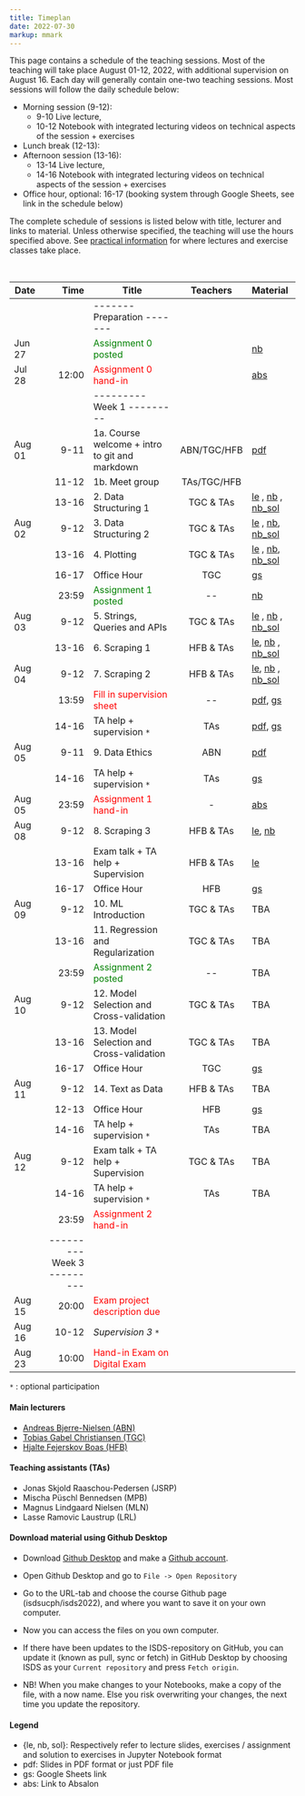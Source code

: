 ```yaml
---
title: Timeplan
date: 2022-07-30
markup: mmark
---
```


This page contains a schedule of the teaching sessions. Most of the teaching will take place August 01-12, 2022, with additional supervision on August 16. Each day will generally contain one-two teaching sessions. Most sessions will follow the daily schedule below:

- Morning session (9-12):
  - 9-10 Live lecture,
  - 10-12 Notebook with integrated lecturing videos on technical aspects of the session + exercises
- Lunch break (12-13):
- Afternoon session (13-16):
  - 13-14 Live lecture,
  - 14-16 Notebook with integrated lecturing videos on technical aspects of the session + exercises
- Office hour, optional: 16-17 (booking system through Google Sheets, see link in the schedule below)


The complete schedule of sessions is listed below with title, lecturer and links to material. Unless otherwise specified, the teaching will use the hours specified above. See [practical information](/isds2022/page/practical/) for where lectures and exercise classes take place. 

<br />

| Date   |                          Time | Title                                                   |  Teachers   | Material                                                                                                                                                                                                                                                                                                                                                   |
| ------ | ----------------------------: | ------------------------------------------------------- | :---------: | :--------------------------------------------------------------------------------------------------------------------------------------------------------------------------------------------------------------------------------------------------------------------------------------------------------------------------------------------------------- |
|        |                               | -------   Preparation  -------                          |             |                                                                                                                                                                                                                                                                                                                                                            |
| Jun 27 |                               | <font color="green">Assignment 0 posted</font>          |             | [nb](https://github.com/isdsucph/isds2022/blob/main/assignments/assignment0/assignment_0.ipynb)                                                                                                                                                                                                                                                            |
| Jul 28 |                         12:00 | <font color="red">Assignment 0 hand-in</font>           |             | [abs](https://absalon.ku.dk/courses/57609/assignments/157898)                                                                                                                                                                                                                                                                                              |
|        |                               | ---------   Week 1  ---------                           |             |                                                                                                                                                                                                                                                                                                                                                            |
| Aug 01 |                          9-11 | 1a. Course welcome + intro to git and markdown          | ABN/TGC/HFB | [pdf](https://github.com/isdsucph/isds2022/blob/main/teaching_material/module_1/lecture_1.pdf)                                                                                                                                                                                                                                                             |
|        |                         11-12 | 1b. Meet group                                          | TAs/TGC/HFB |                                                                                                                                                                                                                                                                                                                                                            |
|        |                         13-16 | 2. Data Structuring 1                                   |  TGC & TAs  | [le](https://github.com/isdsucph/isds2022/blob/main/teaching_material/module_2/module_2_slides.ipynb)    ,                     [nb](https://github.com/isdsucph/isds2022/blob/main/teaching_material/module_2/module_2_exercises.ipynb) , [nb_sol](https://github.com/isdsucph/isds2022/blob/main/teaching_material/module_2/module_2_exercises_sol.ipynb) |
| Aug 02 |                          9-12 | 3. Data Structuring 2                                   |  TGC & TAs  | [le](https://github.com/isdsucph/isds2022/blob/main/teaching_material/module_3/module_3_slides.ipynb)    ,                     [nb](https://github.com/isdsucph/isds2022/blob/main/teaching_material/module_3/module_3_exercises.ipynb), [nb_sol](https://github.com/isdsucph/isds2022/blob/main/teaching_material/module_3/module_3_exercises_sol.ipynb)  |
|        |                         13-16 | 4. Plotting                                             |  TGC & TAs  | [le](https://github.com/isdsucph/isds2022/blob/main/teaching_material/module_4/module_4_slides.ipynb)   ,  [nb](https://github.com/isdsucph/isds2022/blob/main/teaching_material/module_4/module_4_exercises.ipynb), [nb_sol](https://github.com/isdsucph/isds2022/blob/main/teaching_material/module_4/module_4_exercises_sol.ipynb)                      |
|        |                         16-17 | Office Hour                                             |     TGC     | [gs](https://docs.google.com/spreadsheets/d/1MxnS3LLsSzofpKdtOsFpCQLxREnurf7bnV8YvAu1q98/edit?usp=sharing)                                                                                                                                                                                                                                                 |
|        |                         23:59 | <font color="green">Assignment 1 posted</font>          |     --      | [nb](https://github.com/isdsucph/isds2022/blob/main/assignments/assignment1/assignment_1.ipynb)                                                                                                                                                                                                                                                            |
| Aug 03 |                          9-12 | 5. Strings, Queries and APIs                            |  TGC & TAs  | [le](https://github.com/isdsucph/isds2022/blob/main/teaching_material/module_5/module_5_slides.ipynb) ,       [nb](https://github.com/isdsucph/isds2022/blob/main/teaching_material/module_5/module_5_exercises.ipynb)   , [nb_sol](https://github.com/isdsucph/isds2022/blob/main/teaching_material/module_5/module_5_exercises_sol.ipynb)                |
|        |                         13-16 | 6. Scraping 1                                           |  HFB & TAs  | [le](https://github.com/isdsucph/isds2022/blob/main/teaching_material/module_6/module_6_slides.ipynb),   [nb](https://github.com/isdsucph/isds2022/blob/main/teaching_material/module_6/module_6_exercises.ipynb)   , [nb_sol](https://github.com/isdsucph/isds2022/blob/main/teaching_material/module_6/module_6_exercises_sol.ipynb)                     |
| Aug 04 |                          9-12 | 7. Scraping 2                                           |  HFB & TAs  | [le](https://github.com/isdsucph/isds2022/blob/main/teaching_material/module_7/module_7_slides.ipynb),   [nb](https://github.com/isdsucph/isds2022/blob/main/teaching_material/module_7/module_7_exercises.ipynb)   , [nb_sol](https://github.com/isdsucph/isds2022/blob/main/teaching_material/module_7/module_7_exercises_sol.ipynb)                     |
|        |                         13:59 | <font color="red">Fill in supervision sheet</font>      |     --      | [pdf](https://github.com/isdsucph/isds2022/blob/main/teaching_material/supervision/supervision_sheet_1.pdf), [gs](https://docs.google.com/spreadsheets/d/1_zHewDisKxA6lIEQh9tTvtLMEkIvTokHAHh7eDgD_k4/edit)                                                                                                                                                |
|        |                         14-16 | TA help + supervision `*`                               |     TAs     | [pdf](https://github.com/isdsucph/isds2022/blob/main/teaching_material/supervision/supervision_sheet_1.pdf), [gs](https://docs.google.com/spreadsheets/d/1_zHewDisKxA6lIEQh9tTvtLMEkIvTokHAHh7eDgD_k4/edit)                                                                                                                                                |
| Aug 05 |                          9-11 | 9. Data Ethics                                          |     ABN     | [pdf](https://github.com/isdsucph/isds2022/blob/main/teaching_material/module_9/lecture_9.pdf)                                                                                                                                                                                                                                                             |
|        |                         14-16 | TA help + supervision `*`                               |     TAs     | [gs](https://docs.google.com/spreadsheets/d/1_zHewDisKxA6lIEQh9tTvtLMEkIvTokHAHh7eDgD_k4/edit)                                                                                                                                                                                                                                                             |
| Aug 05 |                         23:59 | <font color="red">Assignment 1 hand-in</font>           |      -      | [abs](https://absalon.ku.dk/courses/57609/assignments/160128)                                                                                                                                                                                                                                                                                              |
| Aug 08 |                          9-12 | 8. Scraping 3                                           |  HFB & TAs  | [le](https://github.com/isdsucph/isds2022/blob/main/teaching_material/module_8/module_8_slides.ipynb),   [nb](https://github.com/isdsucph/isds2022/blob/main/teaching_material/module_8/module_8_exercises.ipynb)                                                                                                                                                                                                                                                                                                                                                        |
|        |                         13-16 | Exam talk + TA help + Supervision                       |  HFB & TAs  | [le](https://github.com/isdsucph/isds2022/blob/main/teaching_material/exam_talk/Exam_talk_1.ipynb)                                                                                                                                                                                                                                                                                                                                                       |
|        |                         16-17 | Office Hour                                             |     HFB     | [gs](https://docs.google.com/spreadsheets/d/1MxnS3LLsSzofpKdtOsFpCQLxREnurf7bnV8YvAu1q98/edit?usp=sharing)                                                                                                                                                                                                                                                 |
| Aug 09 |                          9-12 | 10. ML Introduction                                     |  TGC & TAs  | TBA                                                                                                                                                                                                                                                                                                                                                        |
|        |                         13-16 | 11. Regression and Regularization                       |  TGC & TAs  | TBA                                                                                                                                                                                                                                                                                                                                                        |
|        |                         23:59 | <font color="green">Assignment 2 posted</font>          |     --      | TBA                                                                                                                                                                                                                                                                                                                                                        |
| Aug 10 |                          9-12 | 12. Model Selection and Cross-validation                |  TGC & TAs  | TBA                                                                                                                                                                                                                                                                                                                                                        |
|        |                         13-16 | 13. Model Selection and Cross-validation                |  TGC & TAs  | TBA                                                                                                                                                                                                                                                                                                                                                        |
|        |                         16-17 | Office Hour                                             |     TGC     | [gs](https://docs.google.com/spreadsheets/d/1MxnS3LLsSzofpKdtOsFpCQLxREnurf7bnV8YvAu1q98/edit?usp=sharing)                                                                                                                                                                                                                                                 |
| Aug 11 |                          9-12 | 14. Text as Data                                        |  HFB & TAs  | TBA                                                                                                                                                                                                                                                                                                                                                        |
|        |                         12-13 | Office Hour                                             |     HFB     | [gs](https://docs.google.com/spreadsheets/d/1MxnS3LLsSzofpKdtOsFpCQLxREnurf7bnV8YvAu1q98/edit?usp=sharing)                                                                                                                                                                                                                                                 |
|        |                         14-16 | TA help + supervision `*`                               |     TAs     | TBA                                                                                                                                                                                                                                                                                                                                                        |
| Aug 12 |                          9-12 | Exam talk + TA help  + Supervision                      |  TGC & TAs  | TBA                                                                                                                                                                                                                                                                                                                                                        |
|        |                         14-16 | TA help + supervision `*`                               |     TAs     | TBA                                                                                                                                                                                                                                                                                                                                                        |
|        |                         23:59 | <font color="red">Assignment 2 hand-in</font>           |             |                                                                                                                                                                                                                                                                                                                                                            |
|        | ---------   Week 3  --------- |                                                         |             |                                                                                                                                                                                                                                                                                                                                                            |
| Aug 15 |                         20:00 | <font color="red">Exam project description due</font>   |             |                                                                                                                                                                                                                                                                                                                                                            |
| Aug 16 |                         10-12 | *Supervision 3* `*`                                     |             |                                                                                                                                                                                                                                                                                                                                                            |
| Aug 23 |                         10:00 | <font color="red"> Hand-in Exam on Digital Exam </font> |             |                                                                                                                                                                                                                                                                                                                                                            |
`*` : optional participation

#### Main lecturers
- [Andreas Bjerre-Nielsen (ABN)](https://abjer.github.io)
- [Tobias Gabel Christiansen (TGC)](https://forskning.ku.dk/soeg/result/?pure=da/persons/535076)
- [Hjalte Fejerskov Boas (HFB)](https://www.hjalteboas.com/)

#### Teaching assistants (TAs)
- Jonas Skjold Raaschou-Pedersen (JSRP)
- Mischa Püschl Bennedsen (MPB)
- Magnus Lindgaard Nielsen (MLN)
- Lasse Ramovic Laustrup (LRL)


#### Download material using Github Desktop
- Download [Github Desktop](https://desktop.github.com/) and make a [Github account](https://github.com/).

- Open Github Desktop and go to `File -> Open Repository`

- Go to the URL-tab and choose the course Github page (isdsucph/isds2022), and where you want to save it on your own computer.

- Now you can access the files on you own computer.

- If there have been updates to the ISDS-repository on GitHub, you can update it (known as pull, sync or fetch) in GitHub Desktop by choosing ISDS as your `Current repository` and press `Fetch origin`.

- NB! When you make changes to your Notebooks, make a copy of the file, with a now name. Else you risk overwriting your changes, the next time you update the repository.

#### Legend
- {le, nb, sol}: Respectively refer to lecture slides, exercises / assignment and solution to exercises in Jupyter Notebook format
- pdf: Slides in PDF format or just PDF file
- gs: Google Sheets link 
- abs: Link to Absalon